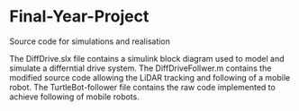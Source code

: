 # Final-Year-Project
Source code for simulations and realisation

The DiffDrive.slx file contains a simulink block diagram used to model and simulate a differntial drive system. 
The DiffDriveFollwer.m contains the modified source code allowing the LiDAR tracking and following of a mobile robot. 
The TurtleBot-follower file contains the raw code implemented to achieve following of mobile robots.
